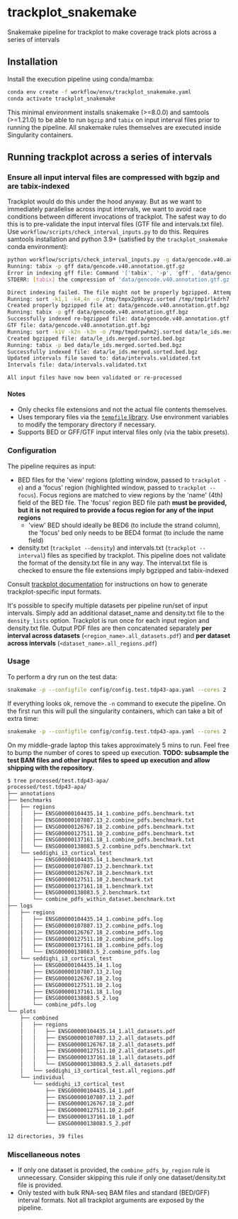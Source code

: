 # trackplot_snakemake

Snakemake pipeline for trackplot to make coverage track plots across a series of intervals

## Installation

Install the execution pipeline using conda/mamba:

```bash
conda env create -f workflow/envs/trackplot_snakemake.yaml
conda activate trackplot_snakemake
```

This minimal environment installs snakemake (>=8.0.0) and samtools (>=1.21.0) to be able to run `bgzip` and `tabix` on input interval files prior to running the pipeline. All snakemake rules themselves are executed inside Singularity containers.

## Running trackplot across a series of intervals

### Ensure all input interval files are compressed with bgzip and are tabix-indexed

Trackplot would do this under the hood anyway. But as we want to immediately parallelise across input intervals, we want to avoid race conditions between different invocations of trackplot. The safest way to do this is to pre-validate the input interval files (GTF file and intervals.txt file). Use `workflow/scripts/check_interval_inputs.py` to do this. Requires samtools installation and python 3.9+ (satisfied by the `trackplot_snakemake` conda environment):

```bash
python workflow/scripts/check_interval_inputs.py -g data/gencode.v40.annotation.gtf.gz -i data/intervals.txt -o data/intervals.validated.txt
Running: tabix -p gff data/gencode.v40.annotation.gtf.gz
Error in indexing gff file: Command '['tabix', '-p', 'gff', 'data/gencode.v40.annotation.gtf.gz']' returned non-zero exit status 1.
STDERR: [tabix] the compression of 'data/gencode.v40.annotation.gtf.gz' is not BGZF

Direct indexing failed. The file might not be properly bgzipped. Attempting to decompress and re-bgzip...
Running: sort -k1,1 -k4,4n -o /tmp/tmpx2p9hxyz.sorted /tmp/tmp1rlkdrh7.uncompressed
Created properly bgzipped file at: data/gencode.v40.annotation.gtf.bgz
Running: tabix -p gff data/gencode.v40.annotation.gtf.bgz
Successfully indexed re-bgzipped file: data/gencode.v40.annotation.gtf.bgz
GTF file: data/gencode.v40.annotation.gtf.bgz
Running: sort -k1V -k2n -k3n -o /tmp/tmpdrpwhm2j.sorted data/le_ids.merged.sorted.bed
Created bgzipped file: data/le_ids.merged.sorted.bed.bgz
Running: tabix -p bed data/le_ids.merged.sorted.bed.bgz
Successfully indexed file: data/le_ids.merged.sorted.bed.bgz
Updated intervals file saved to: data/intervals.validated.txt
Intervals file: data/intervals.validated.txt

All input files have now been validated or re-processed
```

#### Notes

- Only checks file extensions and not the actual file contents themselves.
- Uses temporary files via the [`tempfile` library](https://docs.python.org/3/library/tempfile.html#tempfile.gettempdir). Use environment variables to modify the temporary directory if necessary.
- Supports BED or GFF/GTF input interval files only (via the tabix presets).

### Configuration

The pipeline requires as input:

- BED files for the 'view' regions (plotting window, passed to `trackplot -e`) and a 'focus' region (highlighted window, passed to `trackplot --focus`). Focus regions are matched to view regions by the 'name' (4th) field of the BED file. The 'focus' region BED file path **must be provided, but it is not required to provide a focus region for any of the input regions**
  - 'view' BED should ideally be BED6 (to include the strand column), the 'focus' bed only needs to be BED4 format (to include the name field)
- density.txt (`trackplot --density`) and intervals.txt (`trackplot --interval`) files as specified by trackplot. This pipeline does not validate the format of the density.txt file in any way. The interval.txt file is checked to ensure the file extensions imply bgzipped and tabix-indexed

Consult [trackplot documentation](https://trackplot.readthedocs.io/en/latest/command/) for instructions on how to generate trackplot-specific input formats.

It's possible to specify multiple datasets per pipeline run/set of input intervals. Simply add an additional dataset_name and density.txt file to the `density_lists` option. Trackplot is run once for each input region and density.txt file. Output PDF files are then concatenated separately **per interval across datasets** (`<region_name>.all_datasets.pdf`) and **per dataset across intervals** (`<dataset_name>.all_regions.pdf`)

### Usage

To perform a dry run on the test data:

```bash
snakemake -p --configfile config/config.test.tdp43-apa.yaml --cores 2 --use-singularity --singularity-args="--bind /home/sam" -n
```

If everything looks ok, remove the `-n` command to execute the pipeline. On the first run this will pull the singularity containers, which can take a bit of extra time:

```bash
snakemake -p --configfile config/config.test.tdp43-apa.yaml --cores 2 --use-singularity --singularity-args="--bind /home/sam"
```

On my middle-grade laptop this takes approximately 5 mins to run. Feel free to bump the number of cores to speed up execution. **TODO: subsample the test BAM files and other input files to speed up execution and allow shipping with the repository**.

```bash
$ tree processed/test.tdp43-apa/
processed/test.tdp43-apa/
├── annotations
├── benchmarks
│   ├── regions
│   │   ├── ENSG00000104435.14_1.combine_pdfs.benchmark.txt
│   │   ├── ENSG00000107807.13_2.combine_pdfs.benchmark.txt
│   │   ├── ENSG00000126767.18_2.combine_pdfs.benchmark.txt
│   │   ├── ENSG00000127511.10_2.combine_pdfs.benchmark.txt
│   │   ├── ENSG00000137161.18_1.combine_pdfs.benchmark.txt
│   │   └── ENSG00000138083.5_2.combine_pdfs.benchmark.txt
│   └── seddighi_i3_cortical_test
│       ├── ENSG00000104435.14_1.benchmark.txt
│       ├── ENSG00000107807.13_2.benchmark.txt
│       ├── ENSG00000126767.18_2.benchmark.txt
│       ├── ENSG00000127511.10_2.benchmark.txt
│       ├── ENSG00000137161.18_1.benchmark.txt
│       ├── ENSG00000138083.5_2.benchmark.txt
│       └── combine_pdfs_within_dataset.benchmark.txt
├── logs
│   ├── regions
│   │   ├── ENSG00000104435.14_1.combine_pdfs.log
│   │   ├── ENSG00000107807.13_2.combine_pdfs.log
│   │   ├── ENSG00000126767.18_2.combine_pdfs.log
│   │   ├── ENSG00000127511.10_2.combine_pdfs.log
│   │   ├── ENSG00000137161.18_1.combine_pdfs.log
│   │   └── ENSG00000138083.5_2.combine_pdfs.log
│   └── seddighi_i3_cortical_test
│       ├── ENSG00000104435.14_1.log
│       ├── ENSG00000107807.13_2.log
│       ├── ENSG00000126767.18_2.log
│       ├── ENSG00000127511.10_2.log
│       ├── ENSG00000137161.18_1.log
│       ├── ENSG00000138083.5_2.log
│       └── combine_pdfs.log
└── plots
    ├── combined
    │   ├── regions
    │   │   ├── ENSG00000104435.14_1.all_datasets.pdf
    │   │   ├── ENSG00000107807.13_2.all_datasets.pdf
    │   │   ├── ENSG00000126767.18_2.all_datasets.pdf
    │   │   ├── ENSG00000127511.10_2.all_datasets.pdf
    │   │   ├── ENSG00000137161.18_1.all_datasets.pdf
    │   │   └── ENSG00000138083.5_2.all_datasets.pdf
    │   └── seddighi_i3_cortical_test.all_regions.pdf
    └── individual
        └── seddighi_i3_cortical_test
            ├── ENSG00000104435.14_1.pdf
            ├── ENSG00000107807.13_2.pdf
            ├── ENSG00000126767.18_2.pdf
            ├── ENSG00000127511.10_2.pdf
            ├── ENSG00000137161.18_1.pdf
            └── ENSG00000138083.5_2.pdf

12 directories, 39 files
```

### Miscellaneous notes

- If only one dataset is provided, the `combine_pdfs_by_region` rule is unnecessary. Consider skipping this rule if only one dataset/density.txt file is provided.
- Only tested with bulk RNA-seq BAM files and standard (BED/GFF) interval formats. Not all trackplot arguments are exposed by the pipeline.
